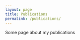 ```yaml
---
layout: page
title: Publications
permalink: /publications/
---
```


Some page about my publications

